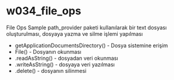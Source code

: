 # w034_file_ops

File Ops Sample
path_provider paketi kullanılarak bir text dosyası oluşturulması, dosyaya yazma ve silme işlemi yapılması

* getApplicationDocumentsDirectory() - Dosya sistemine erişim
* File() - Dosyanın okunması
* .readAsString() - dosyadan veri okunması
* .writeAsString() - dosyaya veri yazılması 
* .delete() - dosyanın silinmesi
